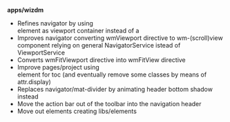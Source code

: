 **apps/wizdm**

* Refines navigator by using <main> element as viewport container instead of a <div>
* Improves navigator converting wmViewport directive to wm-(scroll)view component relying on general NavigatorService istead of ViewportService
* Converts wmFitViewport directive into wmFitView directive
* Improve pages/project using <nav> element for toc (and eventually remove some classes by means of attr.display)
* Replaces navigator/mat-divider by animating header bottom shadow instead 
* Move the action bar out of the toolbar into the navigation header
* Move out elements creating libs/elements
